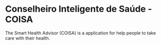 # Conselheiro Inteligente de Saúde - COISA

The Smart Health Advisor (COISA) is a application for help people to take care with their health.
